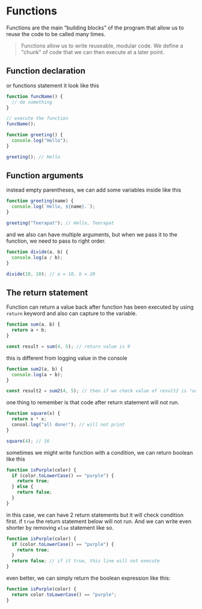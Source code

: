 # Functions

Functions are the main “building blocks” of the program that allow us to reuse the code to be called many times.

> Functions allow us to write reuseable, modular code. We define a "chunk" of code that we can then execute at a later point.

## Function declaration

or functions statement it look like this

```javascript
function funcName() {
  // do something
}

// execute the function
funcName();

function greeting() {
  console.log("Hello");
}

greeting(); // Hello
```

## Function arguments

instead empty parentheses, we can add some variables inside like this

```javascript
function greeting(name) {
  console.log(`Hello, ${name}.`);
}

greeting("Teerapat"); // Hello, Teerapat
```

and we also can have multiple arguments, but when we pass it to the function, we need to pass to right order.

```javascript
function divide(a, b) {
  console.log(a / b);
}

divide(10, 20); // a = 10, b = 20
```

## The return statement

Function can return a value back after function has been executed by using `return` keyword and also can capture to the variable.

```javascript
function sum(a, b) {
  return a + b;
}

const result = sum(4, 5); // return value is 9
```

this is different from logging value in the console

```javascript
function sum2(a, b) {
  console.log(a + b);
}

const result2 = sum2(4, 5); // then if we check value of result2 is "undefined"
```

one thing to remember is that code after return statement will not run.

```javascript
function square(x) {
  return x * x;
  consol.log("all done!"); // will not print
}

square(4); // 16
```

sometimes we might write function with a condition, we can return boolean like this

```javascript
function isPurple(color) {
  if (color.toLowerCase() == "purple") {
    return true;
  } else {
    return false;
  }
}
```

in this case, we can have 2 return statements but it will check condition first. if `true` the return statement below will not run. And we can write even shorter by removing `else` statement like so.

```javascript
function isPurple(color) {
  if (color.toLowerCase() == "purple") {
    return true;
  }
  return false; // if it true, this line will not execute
}
```

even better, we can simply return the boolean expression like this:

```javascript
function isPurple(color) {
  return color.toLowerCase() == "purple";
}
```
